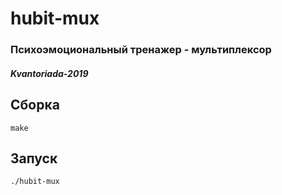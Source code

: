 # hubit-mux
### Психоэмоциональный тренажер - мультиплексор
##### Kvantoriada-2019

## Сборка

`make`

## Запуск

`./hubit-mux`
